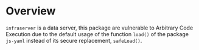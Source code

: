 # Overview

`infraserver` is a data server, this package are vulnerable to Arbitrary Code Execution due to the default usage of the function `load()` of the package `js-yaml` instead of its secure replacement, `safeLoad()`.